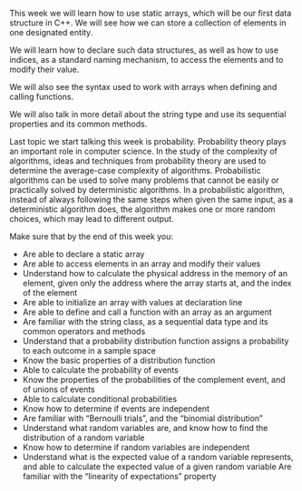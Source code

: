This week we will learn how to use static arrays, which will be our first data structure in C++. We will see how we can store a collection of elements in one designated entity.

We will learn how to declare such data structures, as well as how to use indices, as a standard naming mechanism, to access the elements and to modify their value.

We will also see the syntax used to work with arrays when defining and calling functions.

We will also talk in more detail about the string type and use its sequential properties and its common methods.

Last topic we start talking this week is probability. Probability theory plays an important role in computer science. In the study of the complexity of algorithms, ideas and techniques from probability theory are used to determine the average-case complexity of algorithms. Probabilistic algorithms can be used to solve many problems that cannot be easily or practically solved by deterministic algorithms. In a probabilistic algorithm, instead of always following the same steps when given the same input, as a deterministic algorithm does, the algorithm makes one or more random choices, which may lead to different output. 

Make sure that by the end of this week you:

- Are able to declare a static array
- Are able to access elements in an array and modify their values
- Understand how to calculate the physical address in the memory of an element, given only the address where the array starts at, and the index of the element
- Are able to initialize an array with values at declaration line
- Are able to define and call a function with an array as an argument
- Are familiar with the string class, as a sequential data type and its common operators and methods
- Understand that a probability distribution function assigns a probability to each outcome in a sample space
- Know the basic properties of a distribution function
- Able to calculate the probability of events
- Know the properties of the probabilities of the complement event, and of unions of events 
- Able to calculate conditional probabilities
- Know how to determine if events are independent
- Are familiar with “Bernoulli trials”, and the “binomial distribution” 
- Understand what random variables are, and know how to find the distribution of a random variable
- Know how to determine if random variables are independent 
- Understand what is the expected value of a random variable represents, and able to calculate the expected value of a given random variable
Are familiar with the “linearity of expectations” property
